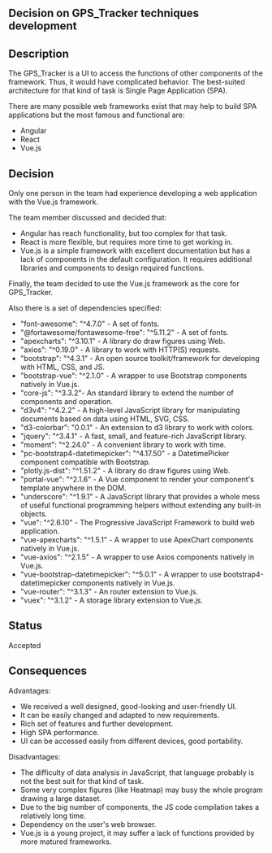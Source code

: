 ## Decision on GPS_Tracker techniques development

## Description

The GPS_Tracker is a UI to access the functions of other components of the framework. Thus, it would have complicated behavior. The best-suited architecture for that kind of task is Single Page Application (SPA). 

There are many possible web frameworks exist that may help to build SPA applications but the most famous and functional are:

- Angular
- React
- Vue.js

## Decision

Only one person in the team had experience developing a web application with the Vue.js framework.

The team member discussed and decided that:

- Angular has reach functionality, but too complex for that task.
- React is more flexible, but requires more time to get working in.
- Vue.js is a simple framework with excellent documentation but has a lack of components in the default configuration. It requires additional libraries and components to design required functions.

Finally, the team decided to use the Vue.js framework as the core for GPS_Tracker.

Also there is a set of dependencies specified:

- "font-awesome": "^4.7.0" - A set of fonts.
- "@fortawesome/fontawesome-free": "^5.11.2" - A set of fonts.
- "apexcharts": "^3.10.1" - A library do draw figures using Web.
- "axios": "^0.19.0" - A library to work with HTTP(S) requests.
- "bootstrap": "^4.3.1" -  An open source toolkit/framework for developing with HTML, CSS, and JS.
- "bootstrap-vue": "^2.1.0" - A wrapper to use Bootstrap components natively in Vue.js.
- "core-js": "^3.3.2"- An standard library to extend the number of components and operation.
- "d3v4": "^4.2.2" - A high-level JavaScript library for manipulating documents based on data using HTML, SVG, CSS.
- "d3-colorbar": "0.0.1" - An extension to d3 library to work with colors.
- "jquery": "^3.4.1" -  A fast, small, and feature-rich JavaScript library.
- "moment": "^2.24.0" - A convenient library to work with time.
- "pc-bootstrap4-datetimepicker": "^4.17.50" - a DatetimePicker component compatible with Bootstrap.
- "plotly.js-dist": "^1.51.2" -  A library do draw figures using Web.
- "portal-vue": "^2.1.6" - A Vue component to render your component's template anywhere in the DOM.
- "underscore": "^1.9.1" - A JavaScript library that provides a whole mess of useful functional programming helpers without extending any built-in objects.
- "vue": "^2.6.10" - The Progressive JavaScript Framework to build web application.
- "vue-apexcharts": "^1.5.1" - A wrapper to use ApexChart components natively in Vue.js.
- "vue-axios": "^2.1.5" - A wrapper to use Axios components natively in Vue.js.
- "vue-bootstrap-datetimepicker": "^5.0.1" - A wrapper to use bootstrap4-datetimepicker components natively in Vue.js.
- "vue-router": "^3.1.3" - An router extension to Vue.js. 
- "vuex": "^3.1.2" - A storage library extension to Vue.js.

## Status

Accepted

## Consequences

Advantages:

- We received a well designed, good-looking  and user-friendly UI.
- It can be easily changed and adapted to new requirements.
- Rich set of features and further development.
- High SPA performance.
- UI can be accessed easily from different devices, good portability. 

Disadvantages:

- The difficulty of data analysis in JavaScript, that language probably is not the best suit for that kind of task.
- Some very complex figures (like Heatmap) may busy the whole program drawing a large dataset.
- Due to the big number of components, the JS code compilation takes a relatively long time.
- Dependency on the user's web browser.
- Vue.js is a young project, it may suffer a lack of functions provided by more matured frameworks.
